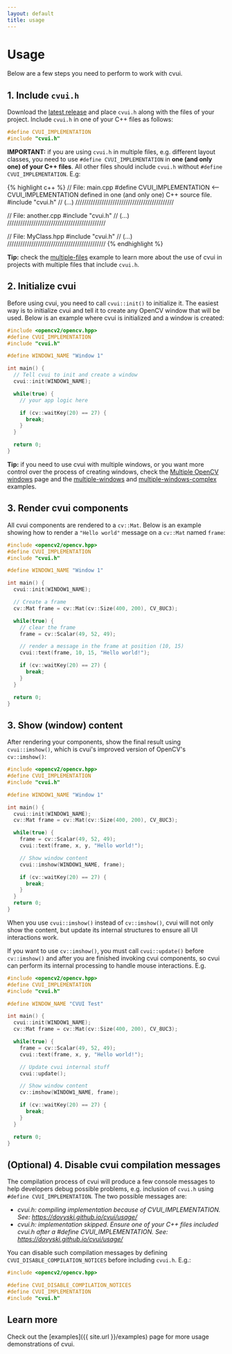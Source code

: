 ```yaml
---
layout: default
title: usage
---
```


# Usage

Below are a few steps you need to perform to work with cvui.

## 1. Include `cvui.h`

Download the [latest release](https://github.com/Dovyski/cvui/releases/latest) and place `cvui.h` along with the files of your project. Include `cvui.h` in one of your C++ files as follows:

```cpp
#define CVUI_IMPLEMENTATION
#include "cvui.h"
```

<div class="notice--warning">
<strong>IMPORTANT:</strong> if you are using <code>cvui.h</code> in multiple files, e.g. different layout classes, you need to use <code>#define CVUI_IMPLEMENTATION</code> in <strong>one (and only one) of your C++ files</strong>. All other files should include <code>cvui.h</code> without <code>#define CVUI_IMPLEMENTATION</code>. E.g:

{% highlight c++ %}
// File: main.cpp
#define CVUI_IMPLEMENTATION      <-- CVUI_IMPLEMENTATION defined in one (and only one) C++ source file.
#include "cvui.h"
// (...)
/////////////////////////////////////////////

// File: another.cpp
#include "cvui.h"
// (...)
/////////////////////////////////////////////

// File: MyClass.hpp
#include "cvui.h"
// (...)
/////////////////////////////////////////////
{% endhighlight %}
</div>

<div class="notice--info"><strong>Tip:</strong> check the <a href="https://github.com/Dovyski/cvui/tree/master/example/src/multiple-files">multiple-files</a> example to learn more about the use of cvui in projects with multiple files that include <code>cvui.h</code>.</div>

## 2. Initialize cvui

Before using cvui, you need to call `cvui::init()` to initialize it. The easiest way is to initialize cvui and tell it to create any OpenCV window that will be used. Below is an example where cvui is initialized and a window is created:

```cpp
#include <opencv2/opencv.hpp>
#define CVUI_IMPLEMENTATION
#include "cvui.h"

#define WINDOW1_NAME "Window 1"

int main() {
  // Tell cvui to init and create a window
  cvui::init(WINDOW1_NAME);

  while(true) {
    // your app logic here

    if (cv::waitKey(20) == 27) {
      break;
    }
  }

  return 0;
}
```

<div class="notice--info"><strong>Tip:</strong> if you need to use cvui with multiple windows, or you want more control over the process of creating windows, check the <a href="{{ site.url }}/advanced-multiple-windows">Multiple OpenCV windows</a> page and the <a href="https://github.com/Dovyski/cvui/tree/master/example/src/multiple-windows">multiple-windows</a> and <a href="https://github.com/Dovyski/cvui/tree/master/example/src/multiple-windows-complex">multiple-windows-complex</a> examples.</div>

## 3. Render cvui components

All cvui components are rendered to a `cv::Mat`. Below is an example showing how to render a `"Hello world"` message on a `cv::Mat` named `frame`:

```cpp
#include <opencv2/opencv.hpp>
#define CVUI_IMPLEMENTATION
#include "cvui.h"

#define WINDOW1_NAME "Window 1"

int main() {
  cvui::init(WINDOW1_NAME);

  // Create a frame
  cv::Mat frame = cv::Mat(cv::Size(400, 200), CV_8UC3);

  while(true) {
    // clear the frame
    frame = cv::Scalar(49, 52, 49);

    // render a message in the frame at position (10, 15)
    cvui::text(frame, 10, 15, "Hello world!");

    if (cv::waitKey(20) == 27) {
      break;
    }
  }

  return 0;
}
```

## 3. Show (window) content

After rendering your components, show the final result using `cvui::imshow()`, which is cvui's improved version of OpenCV's `cv::imshow()`:

```cpp
#include <opencv2/opencv.hpp>
#define CVUI_IMPLEMENTATION
#include "cvui.h"

#define WINDOW1_NAME "Window 1"

int main() {
  cvui::init(WINDOW1_NAME);
  cv::Mat frame = cv::Mat(cv::Size(400, 200), CV_8UC3);

  while(true) {
    frame = cv::Scalar(49, 52, 49);
    cvui::text(frame, x, y, "Hello world!");

    // Show window content
    cvui::imshow(WINDOW1_NAME, frame);

    if (cv::waitKey(20) == 27) {
      break;
    }
  }
  return 0;
}
```

When you use `cvui::imshow()` instead of `cv::imshow()`, cvui will not only show the content, but update its internal structures to ensure all UI interactions work.

If you want to use `cv::imshow()`, you must call `cvui::update()` before `cv::imshow()` and after you are finished invoking cvui components, so cvui can perform its internal processing to handle mouse interactions. E.g.

```cpp
#include <opencv2/opencv.hpp>
#define CVUI_IMPLEMENTATION
#include "cvui.h"

#define WINDOW_NAME "CVUI Test"

int main() {
  cvui::init(WINDOW1_NAME);
  cv::Mat frame = cv::Mat(cv::Size(400, 200), CV_8UC3);

  while(true) {
    frame = cv::Scalar(49, 52, 49);
    cvui::text(frame, x, y, "Hello world!");

    // Update cvui internal stuff
    cvui::update();

    // Show window content
    cv::imshow(WINDOW1_NAME, frame);

    if (cv::waitKey(20) == 27) {
      break;
    }
  }

  return 0;
}
```

## (Optional) 4. Disable cvui compilation messages

The compilation process of cvui will produce a few console messages to help developers debug possible problems, e.g. inclusion of `cvui.h` using `#define CVUI_IMPLEMENTATION`. The two possible messages are:

* *cvui.h: compiling implementation because of CVUI_IMPLEMENTATION. See: https://dovyski.github.io/cvui/usage/*
* *cvui.h: implementation skipped. Ensure one of your C++ files included cvui.h after a #define CVUI_IMPLEMENTATION. See: https://dovyski.github.io/cvui/usage/*

You can disable such compilation messages by defining `CVUI_DISABLE_COMPILATION_NOTICES` before including `cvui.h`. E.g.:

```cpp
#include <opencv2/opencv.hpp>

#define CVUI_DISABLE_COMPILATION_NOTICES
#define CVUI_IMPLEMENTATION
#include "cvui.h"
```

## Learn more

Check out the [examples]({{ site.url }}/examples) page for more usage demonstrations of cvui.
